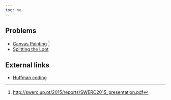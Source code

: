 ```yaml
---
toc: no
...
```


## Problems
* [Canvas Painting](https://uva.onlinejudge.org/contests/354-7aa9c12a/p2.pdf) [^1]
* [Splitting the Loot](http://codeforces.com/gym/100506)

## External links
* [Huffman coding](https://en.wikipedia.org/wiki/Huffman_coding)

[^1]: <http://swerc.up.pt/2015/reports/SWERC2015_presentation.pdf>
